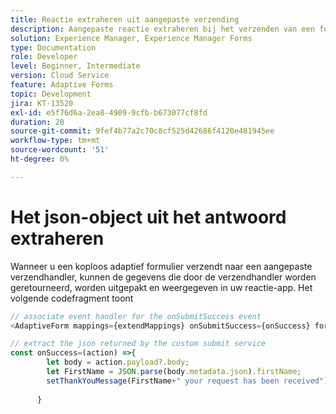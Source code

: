 ```yaml
---
title: Reactie extraheren uit aangepaste verzending
description: Aangepaste reactie extraheren bij het verzenden van een formulier
solution: Experience Manager, Experience Manager Forms
type: Documentation
role: Developer
level: Beginner, Intermediate
version: Cloud Service
feature: Adaptive Forms
topic: Development
jira: KT-13520
exl-id: e5f76d6a-2ea8-4909-9cfb-b673077cf8fd
duration: 20
source-git-commit: 9fef4b77a2c70c8cf525d42686f4120e481945ee
workflow-type: tm+mt
source-wordcount: '51'
ht-degree: 0%

---
```


# Het json-object uit het antwoord extraheren

Wanneer u een koploos adaptief formulier verzendt naar een aangepaste verzendhandler, kunnen de gegevens die door de verzendhandler worden geretourneerd, worden uitgepakt en weergegeven in uw reactie-app. Het volgende codefragment toont

```javascript
// associate event handler for the onSubmitSuccess event
<AdaptiveForm mappings={extendMappings} onSubmitSuccess={onSuccess} formJson={selectedForm}/>
```

```javascript
// extract the json returned by the custom submit service
const onSuccess=(action) =>{
        let body = action.payload?.body;
        let FirstName = JSON.parse(body.metadata.json).firstName;
        setThankYouMessage(FirstName+" your request has been received");
        
      }
```
